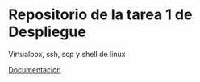 # Repositorio de la tarea 1 de Despliegue

Virtualbox, ssh, scp y shell de linux

[Documentacion](Tarea_SSH_SCP_Shell_VirtualBox.md)